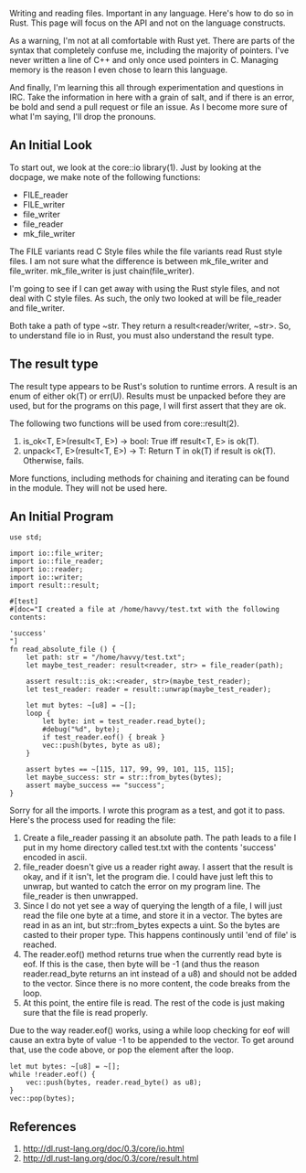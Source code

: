 Writing and reading files. Important in any language. Here's how to do so in
Rust. This page will focus on the API and not on the language constructs.

As a warning, I'm not at all comfortable with Rust yet. There are parts of the
syntax that completely confuse me, including the majority of pointers. I've
never written a line of C++ and only once used pointers in C. Managing memory
is the reason I even chose to learn this language.

And finally, I'm learning this all through experimentation and questions in
IRC. Take the information in here with a grain of salt, and if there is an
error, be bold and send a pull request or file an issue. As I become more sure
of what I'm saying, I'll drop the pronouns.

## An Initial Look

To start out, we look at the core::io library(1). Just by looking at the
docpage, we make note of the following functions:

* FILE_reader
* FILE_writer
* file_writer
* file_reader
* mk_file_writer

The FILE variants read C Style files while the file variants read Rust style
files. I am not sure what the difference is between mk_file_writer and
file_writer. mk_file_writer is just chain(file_writer). 

I'm going to see if I can get away with using the Rust style files, and not
deal with C style files. As such, the only two looked at will be file_reader
and file_writer.

Both take a path of type ~str. They return a result<reader/writer, ~str>. So,
to understand file io in Rust, you must also understand the result type.

## The result type

The result type appears to be Rust's solution to runtime errors. A result is
an enum of either ok(T) or err(U). Results must be unpacked before they are
used, but for the programs on this page, I will first assert that they are ok.

The following two functions will be used from core::result(2).

1. is_ok<T, E>(result<T, E>) -> bool: True iff result<T, E> is ok(T).
2. unpack<T, E>(result<T, E>) -> T: Return T in ok(T) if result is ok(T).
Otherwise, fails.

More functions, including methods for chaining and iterating can be found in
the module. They will not be used here.

## An Initial Program

~~~~
use std;

import io::file_writer;
import io::file_reader;
import io::reader;
import io::writer;
import result::result;

#[test]
#[doc="I created a file at /home/havvy/test.txt with the following contents:

'success'
"]
fn read_absolute_file () {
    let path: str = "/home/havvy/test.txt";
    let maybe_test_reader: result<reader, str> = file_reader(path);

    assert result::is_ok::<reader, str>(maybe_test_reader);
    let test_reader: reader = result::unwrap(maybe_test_reader);
    
    let mut bytes: ~[u8] = ~[];
    loop {
        let byte: int = test_reader.read_byte();
        #debug("%d", byte);
        if test_reader.eof() { break }
        vec::push(bytes, byte as u8);
    }

    assert bytes == ~[115, 117, 99, 99, 101, 115, 115];
    let maybe_success: str = str::from_bytes(bytes);
    assert maybe_success == "success";
}
~~~~

Sorry for all the imports. I wrote this program as a test, and got it to pass.
Here's the process used for reading the file:

1. Create a file_reader passing it an absolute path. The path leads to a file
I put in my home directory called test.txt with the contents 'success' encoded
in ascii.
2. file_reader doesn't give us a reader right away. I assert that the result
is okay, and if it isn't, let the program die. I could have just left this to
unwrap, but wanted to catch the error on my program line. The file_reader is
then unwrapped.
3. Since I do not yet see a way of querying the length of a file, I will just
read the file one byte at a time, and store it in a vector. The bytes are read
in as an int, but str::from_bytes expects a uint. So the bytes are casted to
their proper type. This happens continously until 'end of file' is reached.
4. The reader.eof() method returns true when the currently read
byte is eof. If this is the case, then byte will be -1 (and thus the reason
reader.read_byte returns an int instead of a u8) and should not be added to
the vector. Since there is no more content, the code breaks from the loop.
5. At this point, the entire file is read. The rest of the code is just making
sure that the file is read properly.

Due to the way reader.eof() works, using a while loop checking for eof will
cause an extra byte of value -1 to be appended to the vector. To get around
that, use the code above, or pop the element after the loop.

~~~~
let mut bytes: ~[u8] = ~[];
while !reader.eof() {
    vec::push(bytes, reader.read_byte() as u8);
}
vec::pop(bytes);
~~~~

## References

1. http://dl.rust-lang.org/doc/0.3/core/io.html
2. http://dl.rust-lang.org/doc/0.3/core/result.html